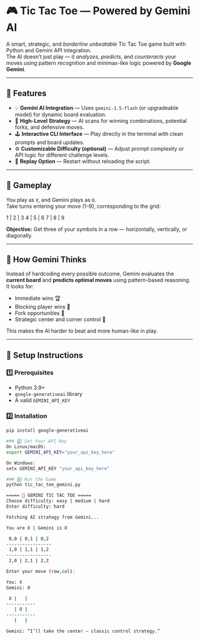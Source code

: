 # 🎮 Tic Tac Toe — Powered by Gemini AI

A smart, strategic, and *borderline unbeatable* Tic Tac Toe game built with Python and Gemini API integration.  
The AI doesn’t just play — it *analyzes*, *predicts*, and *counteracts* your moves using pattern recognition and minimax-like logic powered by **Google Gemini**.  

---

## 🚀 Features

- 💡 **Gemini AI Integration** — Uses `gemini-1.5-flash` (or upgradeable model) for dynamic board evaluation.  
- 🧠 **High-Level Strategy** — AI scans for winning combinations, potential forks, and defensive moves.  
- 🕹️ **Interactive CLI Interface** — Play directly in the terminal with clean prompts and board updates.  
- ⚙️ **Customizable Difficulty (optional)** — Adjust prompt complexity or API logic for different challenge levels.  
- 🔄 **Replay Option** — Restart without reloading the script.  

---

## 🧩 Gameplay

You play as `X`, and Gemini plays as `O`.  
Take turns entering your move (1–9), corresponding to the grid:

1 | 2 | 3
4 | 5 | 6
7 | 8 | 9


**Objective:** Get three of your symbols in a row — horizontally, vertically, or diagonally.

---

## 🧠 How Gemini Thinks

Instead of hardcoding every possible outcome, Gemini evaluates the **current board** and **predicts optimal moves** using pattern-based reasoning.  
It looks for:
- Immediate wins 🏆  
- Blocking player wins 🚫  
- Fork opportunities 🔁  
- Strategic center and corner control 🎯  

This makes the AI harder to beat and more human-like in play.

---

## 🧰 Setup Instructions

### 1️⃣ Prerequisites

- Python 3.9+  
- `google-generativeai` library  
- A valid `GEMINI_API_KEY`

### 2️⃣ Installation

```bash
pip install google-generativeai

### 3️⃣ Set Your API Key
On Linux/macOS:
export GEMINI_API_KEY="your_api_key_here"

On Windows:
setx GEMINI_API_KEY "your_api_key_here"

### 4️⃣ Run the Game
python tic_tac_toe_gemini.py

===== 🤖 GEMINI TIC TAC TOE =====
Choose difficulty: easy | medium | hard
Enter difficulty: hard

Fetching AI strategy from Gemini...

You are X | Gemini is O

 0,0 | 0,1 | 0,2
-----------------
 1,0 | 1,1 | 1,2
-----------------
 2,0 | 2,1 | 2,2

Enter your move (row,col):

You: X
Gemini: O

 X |   |  
-----------
   | O |  
-----------
   |   |  

Gemini: “I’ll take the center — classic control strategy.”



